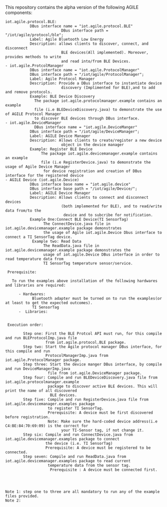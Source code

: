  This repository contains the alpha version of the following AGILE components:

    iot.agile.protocol.BLE:
               DBus interface name = "iot.agile.protocol.BLE"
							 DBus interface path = "/iot/agile/protocol/ble";
               Label: Agile Bluetooth Low Energy
               Description: allows clients to discover, connect, and disconnect
							 BLE devices(All implemented). Moreover, provides methods to write
							 and read into/from BLE Devices.
	- iot.agile.ProtcolManager
               DBus interface name = "iot.agile.ProtocolManager"
               DBus interface path = "/iot/agile/ProtocolManager";
               Label: Agile Protocol Manager
               Description: Provide a DBus interface to instantiate device
							 discovery (Implimented for BLE),and to add and remove protocols.
               Example: BLE Device Discovery
                 The package iot.agile.protocolmanager.example contains an example
                 file (i.e BLEDeviceDiscovery.java) to demonstrate the use of AGILE Protocol Manager
                 to discover BLE devices through DBus interface.
	- iot.agile.DeviceManager
	             DBus interface name = "iot.agile.DeviceManger"
               DBus interface path = "/iot/agile/DeviceManager";
               Label: AGILE Device Manager
               Description: Allows clients to create/register a new device
							 object in the device manager
               Example: Register BLE Device
                    The package iot.agile.devicemanager.example contains an example
                    file (i.e RegisterDevice.java) to demonstrate the usage of Agile Device Manager
                     for device registration and creation of DBus interface for the registered device   
  	- AGILE Device (iot.agile.Device)
               DBus interface base name = "iot.agile.device"
               DBus interface base path = "/iot/agile/Device/";
               Label: AGILE Device Manager
               Description: Allows clients to connect and disconnect devices
							 (both implemented for BLE), and to read/write data from/to the
							  device and to subcribe for notification.
               Example One:Connect BLE Device(TI SensorTag)
                     The ConnectDevice.java file in iot.agile.devicemanager.example package demonstrates
                     the usage of Agile iot.agile.Device Dbus interface to connect a TI SensorTag device.
                Example two: Read Data
                     The ReadData.java file in iot.agile.devicemanager.example package demonstrates the
                     usage of iot.agile.Device DBus interface in order to read temperature data from
                     TI SensorTag temperature sensor/service.

     Prerequisite:

       To run the examples above installation of the following hardwares and libraries are required:

          - Hardwares:
                Bluetooth adapter must be turned on to run the examples(or at least to get the expected outcomes).
                TI SensorTag
          -  Libraries:


     Execution order:

            Step one: First the BLE Protcol API must run, for this compile and run BLEProtocolImp.java file
                      from iot.agile.protocol.BLE package.
            Step two: Start the Agile protocol manager DBus interface, for this compile and run
                      ProtocolManagerImp.java from iot.agile.ProtocolManager package.
            Step three: Start the device manger DBus interface, by compile and run DeviceManagerImp.java
                       file from iot.agile.DeviceManager package.
            Step four: Compile and run BLEDeviceDiscovery.java file from iot.agile.protocolmanager.example
                       package to discover active BLE devices. This will print the name of all discovered
                        BLE devices.
            Step five: Compile and run RegisterDevice.java file from iot.agile.devicemanager.examples package
                       to register TI SensorTag.
                       Prerequisite: A device must be first discovered before registration.
                       Note: Make sure the hard-coded device address(i.e C4:BE:84:70:69:09) is the correct for
                             your TI-Sensor tag, if not change it.
            Step six: Compile and run ConnectDevice.java from iot.agile.devicemanager.examples package to connect
                      the device (i.e. TI SensorTag)
                      Prerequisite: A device must be registered to be connected.
            Step seven: Compile and run ReadData.java from iot.agile.devicemanager.examples package to read current
                       temperature data from the sensor tag.
                        Prerequisite : A device must be connected first.




    Note 1: step one to three are all mandatory to run any of the example files provided.
    Note 2:
